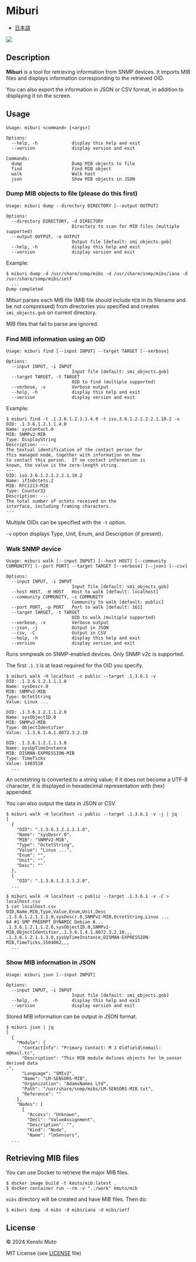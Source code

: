 # Miburi

- [日本語](README-ja.md)

![](miburi.png)

## Description

**Miburi** is a tool for retrieving information from SNMP devices. It imports MIB files and displays information corresponding to the retrieved OID.

You can also export the information in JSON or CSV format, in addition to displaying it on the screen.

## Usage

```
Usage: miburi <command> [<args>]

Options:
  --help, -h             display this help and exit
  --version              display version and exit

Commands:
  dump                   Dump MIB objects to file
  find                   Find MIB object
  walk                   Walk host
  json                   Show MIB objects in JSON
```

### Dump MIB objects to file (please do this first)

```
Usage: miburi dump --directory DIRECTORY [--output OUTPUT]

Options:
  --directory DIRECTORY, -d DIRECTORY
                         Directory to scan for MIB files (multiple supported)
  --output OUTPUT, -o OUTPUT
                         Output file [default: smi_objects.gob]
  --help, -h             display this help and exit
  --version              display version and exit
```

Example:
```
$ miburi dump -d /usr/share/snmp/mibs -d /usr/share/snmp/mibs/iana -d /usr/share/snmp/mibs/ietf
  ...
Dump completed
```

Miburi parses each MIB file (MIB file should include `MIB` in its filename and be not compressed) from directories you specified and creates `smi_objects.gob` on current directory.

MIB files that fail to parse are ignored.

### Find MIB information using an OID

```
Usage: miburi find [--input INPUT] --target TARGET [--verbose]

Options:
  --input INPUT, -i INPUT
                         Input file [default: smi_objects.gob]
  --target TARGET, -t TARGET
                         OID to find (multiple supported)
  --verbose, -v          Verbose output
  --help, -h             display this help and exit
  --version              display version and exit
```

Example:
```
$ miburi find -t .1.3.6.1.2.1.1.4.0 -t iso.3.6.1.2.1.2.2.1.10.2 -v
OID: .1.3.6.1.2.1.1.4.0
Name: sysContact.0
MIB: SNMPv2-MIB
Type: DisplayString
Description: ---
The textual identification of the contact person for
this managed node, together with information on how
to contact this person.  If no contact information is
known, the value is the zero-length string.
---
OID: iso.3.6.1.2.1.2.2.1.10.2
Name: ifInOctets.2
MIB: RFC1213-MIB
Type: Counter32
Description: ---
The total number of octets received on the
interface, including framing characters.
---
```

Multiple OIDs can be specified with the `-t` option.

`-v` option displays Type, Unit, Enum, and Description (if present).

### Walk SNMP device

```
Usage: miburi walk [--input INPUT] [--host HOST] [--community COMMUNITY] [--port PORT] --target TARGET [--verbose] [--json] [--csv]

Options:
  --input INPUT, -i INPUT
                         Input file [default: smi_objects.gob]
  --host HOST, -H HOST   Host to walk [default: localhost]
  --community COMMUNITY, -c COMMUNITY
                         Community to walk [default: public]
  --port PORT, -p PORT   Port to walk [default: 161]
  --target TARGET, -t TARGET
                         OID to walk (multiple supported)
  --verbose, -v          Verbose output
  --json, -j             Output in JSON
  --csv, -C              Output in CSV
  --help, -h             display this help and exit
  --version              display version and exit
```

Runs snmpwalk on SNMP-enabled devices. Only SNMP v2c is supported.

The first `.1.3` is at least required for the OID you specify.

```
$ miburi walk -H localhost -c public --target .1.3.6.1 -v
OID: .1.3.6.1.2.1.1.1.0
Name: sysDescr.0
MIB: SNMPv2-MIB
Type: OctetString
Value: Linux ...

OID: .1.3.6.1.2.1.1.2.0
Name: sysObjectID.0
MIB: SNMPv2-MIB
Type: ObjectIdentifier
Value: .1.3.6.1.4.1.8072.3.2.10

OID: .1.3.6.1.2.1.1.3.0
Name: sysUpTimeInstance
MIB: DISMAN-EXPRESSION-MIB
Type: TimeTicks
Value: 1483518
  ...
```

An octetstring is converted to a string value; if it does not become a UTF-8 character, it is displayed in hexadecimal representation with (hex) appended.

You can also output the data in JSON or CSV.

```
$ miburi walk -H localhost -c public --target .1.3.6.1 -v -j | jq
[
  {
    "OID": ".1.3.6.1.2.1.1.1.0",
    "Name": "sysDescr.0",
    "MIB": "SNMPv2-MIB",
    "Type": "OctetString",
    "Value": "Linux ...",
    "Enum": "",
    "Unit": "",
    "Desc": ""
  },
  {
    "OID": ".1.3.6.1.2.1.1.2.0",
  ...
```

```
$ miburi walk -H localhost -c public --target .1.3.6.1 -v -C > localhost.csv
$ cat localhost.csv
OID,Name,MIB,Type,Value,Enum,Unit,Desc
.1.3.6.1.2.1.1.1.0,sysDescr.0,SNMPv2-MIB,OctetString,Linux ...
64 #1 SMP PREEMPT_DYNAMIC Debian 6...
.1.3.6.1.2.1.1.2.0,sysObjectID.0,SNMPv2-MIB,ObjectIdentifier,.1.3.6.1.4.1.8072.3.2.10,,,
.1.3.6.1.2.1.1.3.0,sysUpTimeInstance,DISMAN-EXPRESSION-MIB,TimeTicks,1504062,,,
  ...
```

### Show MIB information in JSON

```
Usage: miburi json [--input INPUT]

Options:
  --input INPUT, -i INPUT
                         Input file [default: smi_objects.gob]
  --help, -h             display this help and exit
  --version              display version and exit
```

Stored MIB information can be output in JSON format.

```
$ miburi json | jq
[
  {
    "Module": {
      "ContactInfo": "Primary Contact: M J Oldfield\nemail:     m@mail.tc",
      "Description": "This MIB module defines objects for lm_sensor derived data
.",
      "Language": "SMIv2",
      "Name": "LM-SENSORS-MIB",
      "Organization": "AdamsNames Ltd",
      "Path": "/usr/share/snmp/mibs/LM-SENSORS-MIB.txt",
      "Reference": ""
    },
    "Nodes": [
      {
        "Access": "Unknown",
        "Decl": "ValueAssignment",
        "Description": "",
        "Kind": "Node",
        "Name": "lmSensors",
  ...
```

## Retrieving MIB files

You can use Docker to retrieve the major MIB files.

```
$ docker image build -t kmuto/mib:latest .
$ docker container run --rm -v ".:/work" kmuto/mib
```

`mibs` directory will be created and have MIB files. Then do:

```
$ miburi dump -d mibs -d mibs/iana -d mibs/ietf
```

## License

© 2024 Kenshi Muto

MIT License (see [LICENSE](LICENSE) file)
